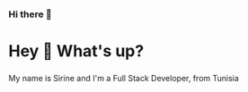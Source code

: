 ### Hi there 👋

<h1 align="left">Hey 👋 What's up?</h1>

###

<p align="left">My name is Sirine and I'm a Full Stack Developer, from Tunisia</p>

###



###
